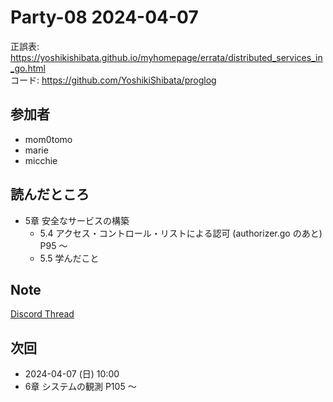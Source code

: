 # Party-08 2024-04-07

正誤表: https://yoshikishibata.github.io/myhomepage/errata/distributed_services_in_go.html  
コード: https://github.com/YoshikiShibata/proglog

## 参加者

- mom0tomo
- marie
- micchie

## 読んだところ

- 5章 安全なサービスの構築
    - 5.4 アクセス・コントロール・リストによる認可 (authorizer.go のあと) P95 〜
    - 5.5 学んだこと

## Note

[Discord Thread](https://discord.com/channels/689414179752247409/725156029033218080/1226331006689345689)

## 次回

- 2024-04-07 (日) 10:00
- 6章 システムの観測 P105 〜
